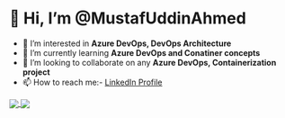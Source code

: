 # 👋 Hi, I’m @MustafUddinAhmed
- 👀 I’m interested in **Azure DevOps, DevOps Architecture**
- 🌱 I’m currently learning **Azure DevOps and Conatiner concepts**
- 💞️ I’m looking to collaborate on any **Azure DevOps, Containerization project**
- 📫 How to reach me:- [LinkedIn Profile](https://www.linkedin.com/in/mustafuddinahmed/ "LinkedIn Profile")


<a href="https://github.com/anuraghazra/github-readme-stats">
  <img align="center" src="https://github-readme-stats.vercel.app/api?username=MustafUddinAhmed&include_all_commits=true&count_private=true&show_icons=true&theme=radical" />
</a>
<a href="https://github.com/anuraghazra/convoychat">
  <img align="center" src="https://github-readme-stats.vercel.app/api/top-langs/?username=MustafUddinAhmed&layout=compact" />
</a>


<!---
MustafUddinAhmed/MustafUddinAhmed is a ✨ special ✨ repository because its `README.md` (this file) appears on your GitHub profile.
You can click the Preview link to take a look at your changes.
--->
